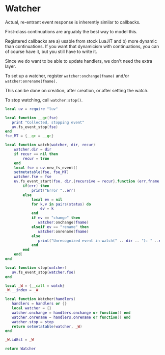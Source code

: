 # Watcher


Actual, re-entrant event response is inherently similar to callbacks.


First-class continuations are arguably the best way to model this.


Registered callbacks are a) usable from stock LuaJIT and b) more dynamic than
continuations.  If you want that dynamicism with continuations, you can of
course have it, but you still have to write it.


Since we do want to be able to update handlers, we don't need the extra layer.


To set up a watcher, register ``watcher:onchange(fname)`` and/or
``watcher:onrename(fname)``.


This can be done on creation, after creation, or after setting the watch.


To stop watching, call ``watcher:stop()``.

```lua
local uv = require "luv"

local function __gc(fse)
   print "Collected, stopping event"
   uv.fs_event_stop(fse)
end
fse_MT = {__gc = __gc}

local function watch(watcher, dir, recur)
    watcher.dir = dir
    if recur == nil then
        recur = true
    end
    local fse = uv.new_fs_event()
    setmetatable(fse, fse_MT)
    watcher.fse = fse
    uv.fs_event_start(fse, dir,{recursive = recur},function (err,fname,status)
        if(err) then
            print("Error "..err)
        else
            local ev = nil
            for k,v in pairs(status) do
                ev = k
            end
            if ev == "change" then
               watcher:onchange(fname)
            elseif ev == "rename" then
               watcher:onrename(fname)
            else
               print("Unrecognized event in watch(" .. dir .. "): " ..ev)
            end
        end
    end)
end
```
```lua
local function stop(watcher)
   uv.fs_event_stop(watcher.fse)
end
```
```lua
local _W = {__call = watch}
_W.__index = _W

local function Watcher(handlers)
   handlers = handlers or {}
   local watcher = {}
   watcher.onchange = handlers.onchange or function() end
   watcher.onrename = handlers.onrename or function() end
   watcher.stop = stop
   return setmetatable(watcher, _W)
end

_W.idEst = _W
```
```lua
return Watcher
```
